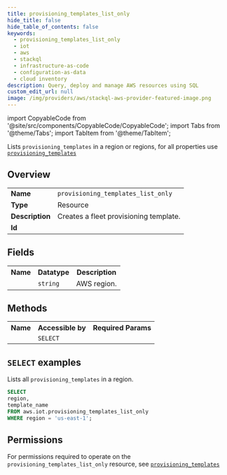 ```yaml
---
title: provisioning_templates_list_only
hide_title: false
hide_table_of_contents: false
keywords:
  - provisioning_templates_list_only
  - iot
  - aws
  - stackql
  - infrastructure-as-code
  - configuration-as-data
  - cloud inventory
description: Query, deploy and manage AWS resources using SQL
custom_edit_url: null
image: /img/providers/aws/stackql-aws-provider-featured-image.png
---
```


import CopyableCode from '@site/src/components/CopyableCode/CopyableCode';
import Tabs from '@theme/Tabs';
import TabItem from '@theme/TabItem';

Lists <code>provisioning_templates</code> in a region or regions, for all properties use <a href="/providers/aws/serviceName/provisioning_templates/"><code>provisioning_templates</code></a>

## Overview
<table><tbody>
<tr><td><b>Name</b></td><td><code>provisioning_templates_list_only</code></td></tr>
<tr><td><b>Type</b></td><td>Resource</td></tr>
<tr><td><b>Description</b></td><td>Creates a fleet provisioning template.</td></tr>
<tr><td><b>Id</b></td><td><CopyableCode code="aws.iot.provisioning_templates_list_only" /></td></tr>
</tbody></table>

## Fields
<table><tbody><tr><th>Name</th><th>Datatype</th><th>Description</th></tr><tr><td><CopyableCode code="region" /></td><td><code>string</code></td><td>AWS region.</td></tr>
</tbody></table>

## Methods

<table><tbody>
  <tr>
    <th>Name</th>
    <th>Accessible by</th>
    <th>Required Params</th>
  </tr>
  <tr>
    <td><CopyableCode code="list_resources" /></td>
    <td><code>SELECT</code></td>
    <td><CopyableCode code="region" /></td>
  </tr>
</tbody></table>

## `SELECT` examples
Lists all <code>provisioning_templates</code> in a region.
```sql
SELECT
region,
template_name
FROM aws.iot.provisioning_templates_list_only
WHERE region = 'us-east-1';
```


## Permissions

For permissions required to operate on the <code>provisioning_templates_list_only</code> resource, see <a href="/providers/aws/iot/provisioning_templates/#permissions"><code>provisioning_templates</code></a>

